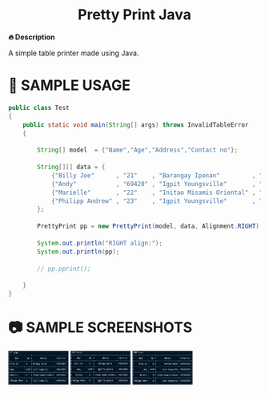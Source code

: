 <div align="center">
  <h1>Pretty Print Java</h1>
</div>

**🔥 Description** <br>

A simple table printer made using Java. <br>

# 📄 SAMPLE USAGE 

```Java
public class Test
{
    public static void main(String[] args) throws InvalidTableError
    {

        String[] model  = {"Name","Age","Address","Contact no"};

        String[][] data = {
            {"Billy Joe"      , "21"    , "Barangay Iponan"         , "0935XXXXXXX"},
            {"Andy"           , "69420" , "Igpit Youngsville"       , "0926XXXXXXX"},
            {"Marielle"       , "22"    , "Initao Misamis Oriental" , "0967XXXXXXX"},
            {"Philipp Andrew" , "23"    , "Igpit Youngsville"       , "0945XXXXXXX"}
        };

        PrettyPrint pp = new PrettyPrint(model, data, Alignment.RIGHT);
        
        System.out.println("RIGHT align:");
        System.out.println(pp);

        // pp.pprint();

    }
}
```
# 📷 SAMPLE SCREENSHOTS
<div align="left" style="display:inline;">
    <img style="display:inline-block;max-width:120px;max-height: 90px;" src="screenshots/screenshot_1.PNG" alt="screenshot-1" width="auto" height="67px"/>
    <img style="display:inline-block;max-width:120px;max-height: 90px;" src="screenshots/screenshot_2.PNG" alt="screenshot-2" width="auto" height="67px"/>
    <img style="display:inline-block;max-width:120px;max-height: 90px;" src="screenshots/screenshot_3.PNG" alt="screenshot-3" width="auto" height="67px"/>
</div>
